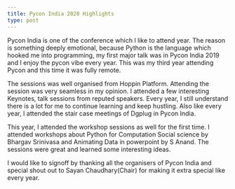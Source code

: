 ```yaml
---
title: Pycon India 2020 Highlights
type: post
---
```


Pycon India is one of the conference which I like to attend year. The reason is something deeply emotional, because Python
is the language which hooked me into programming, my first major talk was in Pycon India 2019 and I enjoy the pycon vibe every
year. This was my third year attending Pycon and this time it was fully remote. 

The sessions was well organised from Hoppin Platform. Attending the session was very seamless in my opinion. I attended a few 
interesting Keynotes, talk sessions from reputed speakers. Every year, I still understand there is a lot for me to continue 
learning and keep hustling. Also like every year, I attended the stair case meetings of Dgplug in Pycon India.

This year, I attended the workshop sessions as well for the first time. I attended workshops about Python for Computation Social 
science by Bhargav Srinivasa and Animating Data in powerpoint by S Anand. The sessions were great and learned some interesting 
ideas.

I would like to signoff by thanking all the organisers of Pycon India and special shout out to Sayan Chaudhary(Chair) for making
it extra special like every year.
